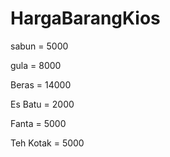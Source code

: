 # HargaBarangKios

sabun = 5000

gula  = 8000

Beras = 14000

Es Batu = 2000

Fanta = 5000

Teh Kotak = 5000
